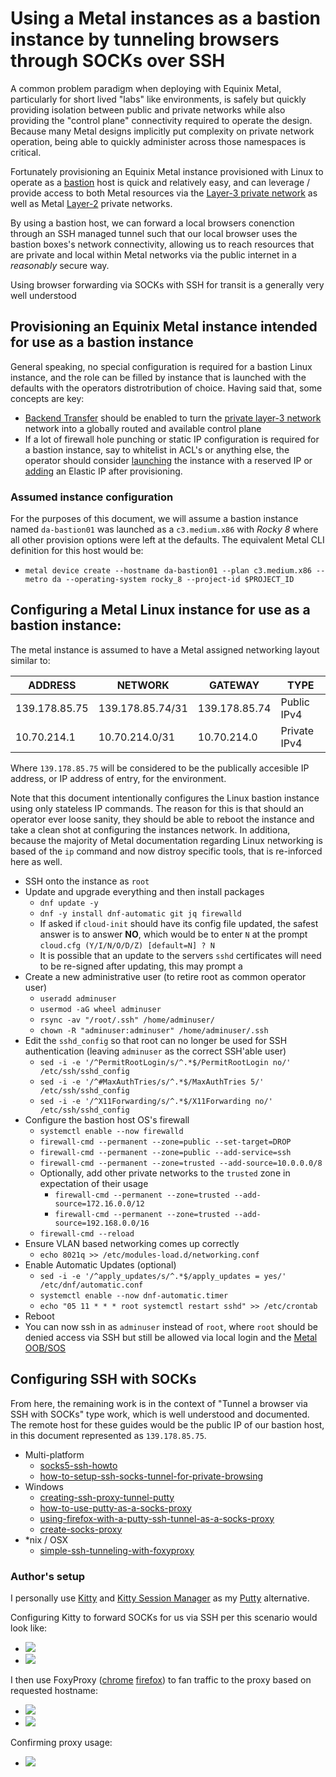 # Using a Metal instances as a bastion instance by tunneling browsers through SOCKs over SSH

A common problem paradigm when deploying with Equinix Metal, particularly for short lived "labs" like environments, is safely but quickly providing isolation between public and private networks while also providing the "control plane" connectivity required to operate the design. Because many Metal designs implicitly put complexity on private network operation, being able to quickly administer across those namespaces is critical.

Fortunately provisioning an Equinix Metal instance provisioned with Linux to operate as a [bastion](https://en.wikipedia.org/wiki/Bastion_host) host is quick and relatively easy, and can leverage / provide access to both Metal resources via the [Layer-3 private network](https://deploy.equinix.com/developers/docs/metal/networking/ip-addresses/#private-ipv4-management-subnets) as well as Metal [Layer-2](https://deploy.equinix.com/developers/docs/metal/layer2-networking/overview/) private networks.

By using a bastion host, we can forward a local browsers conenction through an SSH managed tunnel such that our local browser uses the bastion boxes's network connectivity, allowing us to reach resources that are private and local within Metal networks via the public internet in a *reasonably* secure way.

Using browser forwarding via SOCKs with SSH for transit is a generally very well understood 

## Provisioning an Equinix Metal instance intended for use as a bastion instance

General speaking, no special configuration is required for a bastion Linux instance, and the role can be filled by instance that is launched with the defaults with the operators distrotribution of choice. Having said that, some concepts are key:

- [Backend Transfer](https://deploy.equinix.com/developers/docs/metal/networking/backend-transfer/#enabling-and-disabling-backend-transfer) should be enabled to turn the [private layer-3 network](https://deploy.equinix.com/developers/docs/metal/networking/backend-transfer/) network into a globally routed and available control plane
- If a lot of firewall hole punching or static IP configuration is required for a bastion instance, say to whitelist in ACL's or anything else, the operator should consider [launching](https://deploy.equinix.com/developers/docs/metal/networking/ip-addresses/#deploying-without-a-public-ip-address) the instance with a reserved IP or [adding](https://deploy.equinix.com/developers/docs/metal/networking/elastic-ips/#adding-elastic-ip-addresses-to-an-existing-server) an Elastic IP after provisioning.

### Assumed instance configuration

For the purposes of this document, we will assume a bastion instance named `da-bastion01` was launched as a `c3.medium.x86` with *Rocky 8* where all other provision options were left at the defaults. The equivalent Metal CLI definition for this host would be:
- `metal device create --hostname da-bastion01 --plan c3.medium.x86 --metro da --operating-system rocky_8 --project-id $PROJECT_ID`

## Configuring a Metal Linux instance for use as a bastion instance:

The metal instance is assumed to have a Metal assigned networking layout similar to:

| ADDRESS | NETWORK | GATEWAY | TYPE |
| ------- | ------- | ------- | ---- |
| 139.178.85.75 | 139.178.85.74/31 | 139.178.85.74 | Public IPv4 |
| 10.70.214.1 | 10.70.214.0/31 | 10.70.214.0 | Private IPv4 |

Where `139.178.85.75` will be considered to be the publically accesible IP address, or IP address of entry, for the environment.

Note that this document intentionally configures the Linux bastion instance using only stateless IP commands. The reason for this is that should an operator ever loose sanity, they should be able to reboot the instance and take a clean shot at configuring the instances network. In additiona, because the majority of Metal documentation regarding Linux networking is based of the `ip` command and now distroy specific tools, that is re-inforced here as well.

- SSH onto the instance as `root`
- Update and upgrade everything and then install packages
	- `dnf update -y`
	- `dnf -y install dnf-automatic git jq firewalld`
	- If asked if `cloud-init` should have its config file updated, the safest answer is to answer **NO**, which would be to enter `N` at the prompt `cloud.cfg (Y/I/N/O/D/Z) [default=N] ? N`
	- It is possible that an update to the servers `sshd` certificates will need to be re-signed after updating, this may prompt a 
- Create a new administrative user (to retire root as common operator user)
	- `useradd adminuser`
	- `usermod -aG wheel adminuser`
	- `rsync -av "/root/.ssh" /home/adminuser/`
	- `chown -R "adminuser:adminuser" /home/adminuser/.ssh`
- Edit the `sshd_config` so that root can no longer be used for SSH authentication (leaving `adminuser` as the correct SSH'able user)
	- `sed -i -e '/^PermitRootLogin/s/^.*$/PermitRootLogin no/' /etc/ssh/sshd_config`
	- `sed -i -e '/^#MaxAuthTries/s/^.*$/MaxAuthTries 5/' /etc/ssh/sshd_config`
	- `sed -i -e '/^X11Forwarding/s/^.*$/X11Forwarding no/' /etc/ssh/sshd_config`
- Configure the bastion host OS's firewall
	- `systemctl enable --now firewalld`
	- `firewall-cmd --permanent --zone=public --set-target=DROP`
	- `firewall-cmd --permanent --zone=public --add-service=ssh`
	- `firewall-cmd --permanent --zone=trusted --add-source=10.0.0.0/8`
	- Optionally, add other private networks to the `trusted` zone in expectation of their usage
		- `firewall-cmd --permanent --zone=trusted --add-source=172.16.0.0/12`
		- `firewall-cmd --permanent --zone=trusted --add-source=192.168.0.0/16`
	- `firewall-cmd --reload`
- Ensure VLAN based networking comes up correctly
	- `echo 8021q >> /etc/modules-load.d/networking.conf`
- Enable Automatic Updates (optional)
	- `sed -i -e '/^apply_updates/s/^.*$/apply_updates = yes/' /etc/dnf/automatic.conf`
	- `systemctl enable --now dnf-automatic.timer`
	- `echo "05 11 * * * root systemctl restart sshd" >> /etc/crontab`
- Reboot 
- You can now ssh in as `adminuser` instead of `root`, where `root` should be denied access via SSH but still be allowed via local login and the [Metal OOB/SOS](https://deploy.equinix.com/developers/docs/metal/resilience-recovery/serial-over-ssh/)

## Configuring SSH with SOCKs

From here, the remaining work is in the context of "Tunnel a browser via SSH with SOCKs" type work, which is well understood and documented. The remote host for these guides would be the public IP of our bastion host, in this document represented as `139.178.85.75`.


- Multi-platform
	- [socks5-ssh-howto](https://lowprofiler.com/socks5-ssh-howto)
	- [how-to-setup-ssh-socks-tunnel-for-private-browsing](https://linuxize.com/post/how-to-setup-ssh-socks-tunnel-for-private-browsing/)
- Windows
	- [creating-ssh-proxy-tunnel-putty](https://www.math.ucla.edu/computing/kb/creating-ssh-proxy-tunnel-putty)
	- [how-to-use-putty-as-a-socks-proxy](https://www.pwndefend.com/2022/06/25/how-to-use-putty-as-a-socks-proxy/)
	- [using-firefox-with-a-putty-ssh-tunnel-as-a-socks-proxy](https://www.adamfowlerit.com/2013/01/using-firefox-with-a-putty-ssh-tunnel-as-a-socks-proxy/)
	- [create-socks-proxy](https://www.simplified.guide/putty/create-socks-proxy)
- *nix / OSX
	- [simple-ssh-tunneling-with-foxyproxy](https://www.willchatham.com/security/simple-ssh-tunneling-with-foxyproxy/)
	
### Author's setup 

I personally use [Kitty](http://www.9bis.net/kitty/index.html#!index.md) and [Kitty Session Manager](https://www.noobunbox.net/projects/kitty-session-manager) as my [Putty](https://www.chiark.greenend.org.uk/~sgtatham/putty/) alternative.

Configuring Kitty to forward SOCKs for us via SSH per this scenario would look like:

- ![](https://s3.us-east-1.wasabisys.com/metalstaticassets/putty1.PNG)
- ![](https://s3.us-east-1.wasabisys.com/metalstaticassets/putty2.PNG)

I then use FoxyProxy ([chrome](https://chrome.google.com/webstore/detail/foxyproxy-standard/gcknhkkoolaabfmlnjonogaaifnjlfnp?hl=en) [firefox](https://addons.mozilla.org/en-US/firefox/addon/foxyproxy-standard/)) to fan traffic to the proxy based on requested hostname:

- ![](https://s3.us-east-1.wasabisys.com/metalstaticassets/foxyproxy1.PNG)
- ![](https://s3.us-east-1.wasabisys.com/metalstaticassets/foxyproxy2.PNG)

Confirming proxy usage:

- ![](https://s3.us-east-1.wasabisys.com/metalstaticassets/proxy.PNG)